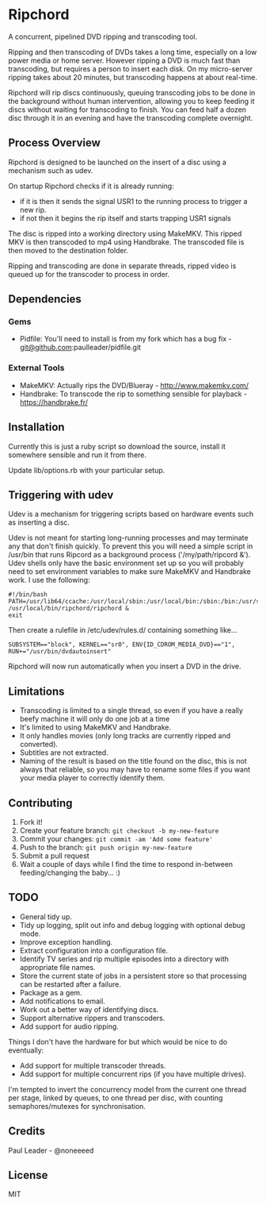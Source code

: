 # Ripchord

A concurrent, pipelined DVD ripping and transcoding tool.

Ripping and then transcoding of DVDs takes a long time, especially on a low power media or home server. However ripping a DVD is much fast than transcoding, but requires a person to insert each disk. On my micro-server ripping takes about 20 minutes, but transcoding happens at about real-time.

Ripchord will rip discs continuously, queuing transcoding jobs to be done in the background without human intervention, allowing you to keep feeding it discs without waiting for transcoding to finish. You can feed half a dozen disc through it in an evening and have the transcoding complete overnight.

## Process Overview

Ripchord is designed to be launched on the insert of a disc using a mechanism such as udev.

On startup Ripchord checks if it is already running:

 * if it is then it sends the signal USR1 to the running process to trigger a new rip.
 * if not then it begins the rip itself and starts trapping USR1 signals

The disc is ripped into a working directory using MakeMKV.
This ripped MKV is then transcoded to mp4 using Handbrake.
The transcoded file is then moved to the destination folder.

Ripping and transcoding are done in separate threads, ripped video is queued up for the transcoder to process in order.

## Dependencies

### Gems

* Pidfile: You'll need to install is from my fork which has a bug fix - git@github.com:paulleader/pidfile.git

### External Tools

* MakeMKV: Actually rips the DVD/Blueray - http://www.makemkv.com/
* Handbrake: To transcode the rip to something sensible for playback - https://handbrake.fr/

## Installation

Currently this is just a ruby script so download the source, install it somewhere sensible and run it from there.

Update lib/options.rb with your particular setup.

## Triggering with udev

Udev is a mechanism for triggering scripts based on hardware events such as inserting a disc.

Udev is not meant for starting long-running processes and may terminate any that don't finish quickly. To prevent this you will need a simple script in /usr/bin that runs Ripcord as a background process ('/my/path/ripcord &'). Udev shells only have the basic environment set up so you will probably need to set environment variables to make sure MakeMKV and Handbrake work. I use the following:

    #!/bin/bash
    PATH=/usr/lib64/ccache:/usr/local/sbin:/usr/local/bin:/sbin:/bin:/usr/sbin:/usr/bin /usr/local/bin/ripchord/ripchord &
    exit

Then create a rulefile in /etc/udev/rules.d/ containing something like...

    SUBSYSTEM=="block", KERNEL=="sr0", ENV{ID_CDROM_MEDIA_DVD}=="1", RUN+="/usr/bin/dvdautoinsert"
    
Ripchord will now run automatically when you insert a DVD in the drive.

## Limitations

* Transcoding is limited to a single thread, so even if you have a really beefy machine it will only do one job at a time
* It's limited to using MakeMKV and Handbrake.
* It only handles movies (only long tracks are currently ripped and converted).
* Subtitles are not extracted.
* Naming of the result is based on the title found on the disc, this is not always that reliable, so you may have to rename some files if you want your media player to correctly identify them.

## Contributing

1. Fork it!
2. Create your feature branch: `git checkout -b my-new-feature`
3. Commit your changes: `git commit -am 'Add some feature'`
4. Push to the branch: `git push origin my-new-feature`
5. Submit a pull request
6. Wait a couple of days while I find the time to respond in-between feeding/changing the baby... :)

## TODO

* General tidy up.
* Tidy up logging, split out info and debug logging with optional debug mode.
* Improve exception handling.
* Extract configuration into a configuration file.
* Identify TV series and rip multiple episodes into a directory with appropriate file names.
* Store the current state of jobs in a persistent store so that processing can be restarted after a failure.
* Package as a gem.
* Add notifications to email.
* Work out a better way of identifying discs.
* Support alternative rippers and transcoders.
* Add support for audio ripping.

Things I don't have the hardware for but which would be nice to do eventually:
* Add support for multiple transcoder threads.
* Add support for multiple concurrent rips (if you have multiple drives).

I'm tempted to invert the concurrency model from the current one thread per stage, linked by queues, to one thread per disc, with counting semaphores/mutexes for synchronisation.

## Credits

Paul Leader - @noneeeed

## License

MIT